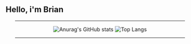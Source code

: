 <h2> Hello, i'm Brian</h2>

<div align=center>
  <hr width="90%"/>
</div>

<div align=center>  

  ![Anurag's GitHub stats](https://github-readme-stats.vercel.app/api?username=musaubrian&show_icons=true&theme=aura) 
  ![Top Langs](https://github-readme-stats.vercel.app/api/top-langs/?username=musaubrian&theme=aura&layout=compact)
</div>
  

<div align=center>
  <hr width="90%"/>
</div>

